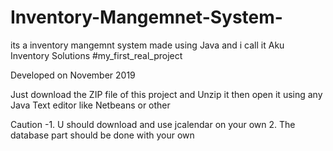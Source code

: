 # Inventory-Mangemnet-System-
its a inventory mangemnt system made using Java and i call it Aku Inventory Solutions #my_first_real_project

   Developed on November 2019
   
   Just download the ZIP file of this project and Unzip it then open it using any Java Text editor like Netbeans or other
   
   Caution -1. U should download and use jcalendar on your own
            2. The database part should be done with your own
